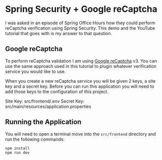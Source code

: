 # Spring Security + Google reCaptcha 

I was asked in an episode of Spring Office Hours how they could perform reCaptcha verification using Spring Security. This
demo and the YouTube tutorial that goes with is my answer to that question.

## Google reCaptcha

To perform reCaptcha validation I am using [Google reCaptcha](https://www.google.com/recaptcha/about/) v3. You can use
the same approach used in this tutorial to plugin whatever verification service you would like to use. 

When you create a new reCaptcha service you will be given 2 keys, a site key and a secret key. Before you can run this
application you will need to add those keys to the configuration of this project. 

Site Key: src/frontend/.env
Secret Key: src/main/resources/application.properties

## Running the Application

You will need to open a terminal move into the `src/frontend` directory and run the following commands: 

```bash
npm install
npm run dev
```